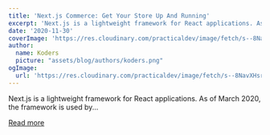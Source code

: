 ```yaml
---
title: 'Next.js Commerce: Get Your Store Up And Running'
excerpt: 'Next.js is a lightweight framework for React applications. As of March 2020, the framework is used by...'
date: '2020-11-30'
coverImage: 'https://res.cloudinary.com/practicaldev/image/fetch/s--8NavXHsr--/c_imagga_scale,f_auto,fl_progressive,h_420,q_auto,w_1000/https://dev-to-uploads.s3.amazonaws.com/i/clquq8a2po291k7nlpkg.png'
author:
  name: Koders
  picture: "assets/blog/authors/koders.png"
ogImage:
  url: 'https://res.cloudinary.com/practicaldev/image/fetch/s--8NavXHsr--/c_imagga_scale,f_auto,fl_progressive,h_420,q_auto,w_1000/https://dev-to-uploads.s3.amazonaws.com/i/clquq8a2po291k7nlpkg.png'
---
```


Next.js is a lightweight framework for React applications. As of March 2020, the framework is used by...

[Read more](https://dev.to/ivanadokic/next-js-commerce-get-your-store-up-and-running-2c5e)
